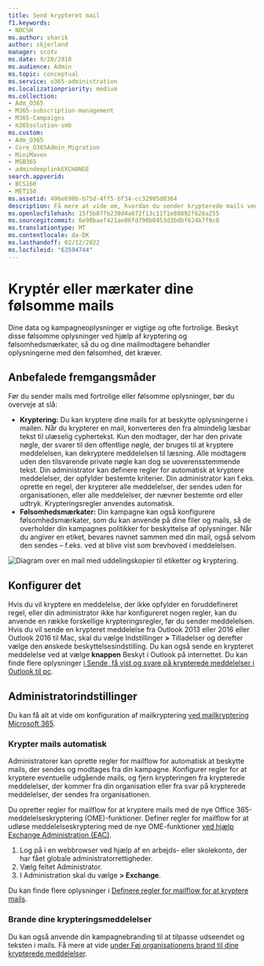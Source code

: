 ```yaml
---
title: Send krypteret mail
f1.keywords:
- NOCSH
ms.author: sharik
author: skjerland
manager: scotv
ms.date: 9/20/2018
ms.audience: Admin
ms.topic: conceptual
ms.service: o365-administration
ms.localizationpriority: medium
ms.collection:
- Adm_O365
- M365-subscription-management
- M365-Campaigns
- m365solution-smb
ms.custom:
- Adm_O365
- Core_O365Admin_Migration
- MiniMaven
- MSB365
- admindeeplinkEXCHANGE
search.appverid:
- BCS160
- MET150
ms.assetid: 496e690b-b75d-4ff5-bf34-cc32905d0364
description: Få mere at vide om, hvordan du sender krypterede mails ved hjælp Outlook.
ms.openlocfilehash: 15f5b87fb238d4a872f13c11f1e88892f628a255
ms.sourcegitcommit: 6e90baef421ae06fd790b0453d3bdbf624b7f9c0
ms.translationtype: MT
ms.contentlocale: da-DK
ms.lasthandoff: 02/12/2022
ms.locfileid: "63594744"
---
```

# <a name="encrypt-or-label-your-sensitive-email"></a>Kryptér eller mærkater dine følsomme mails

Dine data og kampagneoplysninger er vigtige og ofte fortrolige. Beskyt disse følsomme oplysninger ved hjælp af kryptering og følsomhedsmærkater, så du og dine mailmodtagere behandler oplysningerne med den følsomhed, det kræver.

## <a name="best-practices"></a>Anbefalede fremgangsmåder

Før du sender mails med fortrolige eller følsomme oplysninger, bør du overveje at slå:

- **Kryptering:** Du kan kryptere dine mails for at beskytte oplysningerne i mailen. Når du krypterer en mail, konverteres den fra almindelig læsbar tekst til ulæselig cyphertekst. Kun den modtager, der har den private nøgle, der svarer til den offentlige nøgle, der bruges til at kryptere meddelelsen, kan dekryptere meddelelsen til læsning. Alle modtagere uden den tilsvarende private nøgle kan dog se uoverensstemmende tekst. Din administrator kan definere regler for automatisk at kryptere meddelelser, der opfylder bestemte kriterier. Din administrator kan f.eks. oprette en regel, der krypterer alle meddelelser, der sendes uden for organisationen, eller alle meddelelser, der nævner bestemte ord eller udtryk. Krypteringsregler anvendes automatisk.
- **Følsomhedsmærkater:** Din kampagne kan også konfigurere følsomhedsmærkater, som du kan anvende på dine filer og mails, så de overholder din kampagnes politikker for beskyttelse af oplysninger. Når du angiver en etiket, bevares navnet sammen med din mail, også selvom den sendes – f.eks. ved at blive vist som brevhoved i meddelelsen.

![Diagram over en mail med uddelingskopier til etiketter og kryptering.](../media/m365-campaign-email-encrypt.png)

## <a name="set-it-up"></a>Konfigurer det

Hvis du vil kryptere en meddelelse, der ikke opfylder en foruddefineret regel, eller din administrator ikke har konfigureret nogen regler, kan du anvende en række forskellige krypteringsregler, før du sender meddelelsen. Hvis du vil sende en krypteret meddelelse fra Outlook 2013 eller 2016 eller Outlook 2016 til Mac, skal du vælge Indstillinger **>** Tilladelser og derefter vælge den ønskede beskyttelsesindstilling. Du kan også sende en krypteret meddelelse ved at vælge **knappen** Beskyt i Outlook på internettet. Du kan finde flere oplysninger [i Sende, få vist og svare på krypterede meddelelser i Outlook til pc](https://support.microsoft.com/en-us/office/send-view-and-reply-to-encrypted-messages-in-outlook-for-pc-eaa43495-9bbb-4fca-922a-df90dee51980).

## <a name="admin-settings"></a>Administratorindstillinger

Du kan få alt at vide om konfiguration af mailkryptering [ved mailkryptering Microsoft 365](../compliance/email-encryption.md).

### <a name="automatically-encrypt-email-messages"></a>Krypter mails automatisk

Administratorer kan oprette regler for mailflow for automatisk at beskytte mails, der sendes og modtages fra din kampagne. Konfigurer regler for at kryptere eventuelle udgående mails, og fjern krypteringen fra krypterede meddelelser, der kommer fra din organisation eller fra svar på krypterede meddelelser, der sendes fra organisationen.

Du opretter regler for mailflow for at kryptere mails med de nye Office 365-meddelelseskryptering (OME)-funktioner. Definer regler for mailflow for at udløse meddelelseskryptering med de nye OME-funktioner <a href="https://go.microsoft.com/fwlink/p/?linkid=2059104" target="_blank">ved hjælp Exchange Administration (EAC)</a>. 

1. Log på i en webbrowser ved hjælp af en arbejds- eller skolekonto, der har fået globale administratorrettigheder.
2. Vælg feltet Administrator.
3. I Administration skal du vælge **> Exchange**.

Du kan finde flere oplysninger i [Definere regler for mailflow for at kryptere mails](../compliance/define-mail-flow-rules-to-encrypt-email.md).

### <a name="brand-your-encryption-messages"></a>Brande dine krypteringsmeddelelser

Du kan også anvende din kampagnebranding til at tilpasse udseendet og teksten i mails. Få mere at vide [under Føj organisationens brand til dine krypterede meddelelser](../compliance/email-encryption.md).